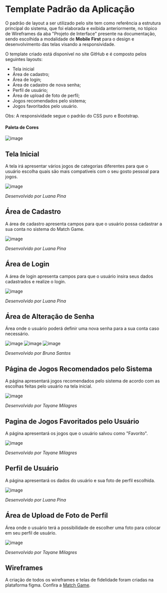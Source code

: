 # Template Padrão da Aplicação
O padrão de layout a ser utilizado pelo site tem como referência a estrutura principal do sistema, que foi elaborada e exibida anteriormente, no tópico de Wireframes da aba "Projeto de Interface" presente na documentação, sendo escolhida a modalidade de **Mobile First** para o design e desenvolvimento das telas visando a responsividade.

O template criado está disponível no site GitHub e é composto pelos seguintes layouts:
- Tela inicial
- Área de cadastro;
- Área de login;
- Área de cadastro de nova senha;
- Perfil de usuário;
- Área de upload de foto de perfil;
- Jogos recomendados pelo sistema;
- Jogos favoritados pelo usuário.

Obs: A responsividade segue o padrão do CSS puro e Bootstrap.

#### Paleta de Cores
![image](https://github.com/ICEI-PUC-Minas-PMV-ADS/pmv-ads-2023-2-e2-proj-int-t2-match-game/assets/127251265/053ab64b-4e71-4dd8-9ece-0172187e388e)


## Tela Inicial
A tela irá apresentar vários jogos de categorias diferentes para que o usuário escolha quais são mais compativeis com o seu gosto pessoal para jogos.

![image](https://github.com/ICEI-PUC-Minas-PMV-ADS/pmv-ads-2023-2-e2-proj-int-t2-match-game/assets/127251265/95138d57-6332-49b6-acd7-c7d034b88265)

_Desenvolvido por Luana Pina_

## Área de Cadastro
A área de cadastro apresenta campos para que o usuário possa cadastrar a sua conta no sistema do Match Game.

![image](https://github.com/ICEI-PUC-Minas-PMV-ADS/pmv-ads-2023-2-e2-proj-int-t2-match-game/assets/127251265/b80c9e5f-a79d-40db-8b5f-b62897530d1a)

_Desenvolvido por Luana Pina_

## Área de Login
A área de login apresenta campos para que o usuário insira seus dados cadastrados e realize o login.

![image](https://github.com/ICEI-PUC-Minas-PMV-ADS/pmv-ads-2023-2-e2-proj-int-t2-match-game/assets/127251265/6fed33a6-1d85-426c-a022-023e86ee202b)

_Desenvolvido por Luana Pina_

## Área de Alteração de Senha
Área onde o usuário poderá definir uma nova senha para a sua conta caso necessário.

![image](https://github.com/ICEI-PUC-Minas-PMV-ADS/pmv-ads-2023-2-e2-proj-int-t2-match-game/assets/127251265/3a7a716c-0a06-432f-b758-d03195c6f683)
![image](https://github.com/ICEI-PUC-Minas-PMV-ADS/pmv-ads-2023-2-e2-proj-int-t2-match-game/assets/127251265/e7de4b7d-c96a-408b-b307-efcd535c7916)
![image](https://github.com/ICEI-PUC-Minas-PMV-ADS/pmv-ads-2023-2-e2-proj-int-t2-match-game/assets/127251265/c2cd19ce-945a-4431-b626-72df65fe277a)

_Desenvolvido por Bruna Santos_

## Página de Jogos Recomendados pelo Sistema
A página apresentará jogos recomendados pelo sistema de acordo com as escolhas feitas pelo usuário na tela inicial.

![image](https://github.com/ICEI-PUC-Minas-PMV-ADS/pmv-ads-2023-2-e2-proj-int-t2-match-game/assets/127251265/ece2d635-97d2-41ba-8918-484e6a690d18)


_Desenvolvido por Tayane Milagres_



## Pagina de Jogos Favoritados pelo Usuário
A página apresentará os jogos que o usuário salvou como "Favorito".

![image](https://github.com/ICEI-PUC-Minas-PMV-ADS/pmv-ads-2023-2-e2-proj-int-t2-match-game/assets/127251265/457a8ffc-8606-4a0f-b654-278fc47d85c9)


_Desenvolvido por Tayane Milagres_

## Perfil de Usuário
A página apresentará os dados do usuário e sua foto de perfil escolhida.

![image](https://github.com/ICEI-PUC-Minas-PMV-ADS/pmv-ads-2023-2-e2-proj-int-t2-match-game/assets/127251265/4c6fdaff-fe7f-425e-865d-7faeccbfcdab)

_Desenvolvido por Luana Pina_

## Área de Upload de Foto de Perfil
Área onde o usuário terá a possibilidade de escolher uma foto para colocar em seu perfil de usuário.

![image](https://github.com/ICEI-PUC-Minas-PMV-ADS/pmv-ads-2023-2-e2-proj-int-t2-match-game/assets/127251265/67f23f4b-4a23-44bf-8287-73dd0b181982)

_Desenvolvido por Tayane Milagres_

## Wireframes 
A criação de todos os wireframes e telas de fidelidade foram criadas na plataforma figma. Confira a [Match Game](https://www.figma.com/file/75Oet8utr6LtMAOQ8aPNNx/Projeto---Match-Game?type=design&node-id=0%3A1&mode=design&t=XA0ong2Voeh7TOHs-1). 
